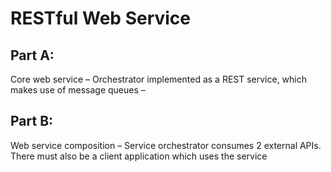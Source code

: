 # RESTful Web Service

## Part A:
Core web service – Orchestrator implemented as a REST service, which makes use of message queues –

## Part B:
Web service composition – Service orchestrator consumes 2 external APIs. There must also be a client application which uses the service
